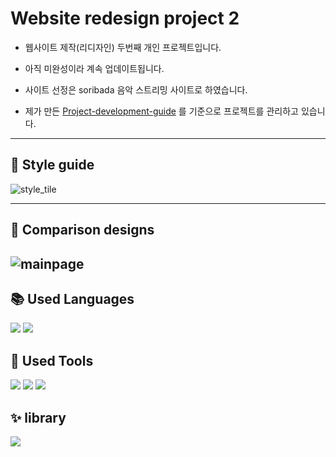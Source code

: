 # Website redesign project 2


+ 웹사이트 제작(리디자인) 두번째 개인 프로젝트입니다. 

+ 아직 미완성이라 계속 업데이트됩니다.

+ 사이트 선정은 soribada 음악 스트리밍 사이트로 하였습니다.

+ 제가 만든 [Project-development-guide](https://github.com/Yeonji-Noob/markup-guide) 를 기준으로 프로젝트를 관리하고 있습니다.

---


## 🍰 Style guide
![style_tile](https://user-images.githubusercontent.com/121682565/228720489-a036a368-936f-4f71-bd62-1cbd79c639c5.png)

---
## 🍡 Comparison designs
![mainpage](https://user-images.githubusercontent.com/121682565/228723579-832eaf9c-97cb-4ebf-9a46-002a74df6420.png)
---

## 📚 Used Languages
<p>
<img src="https://img.shields.io/badge/SCSS-CC6699?style=for-the-badge&logo=SASS&logoColor=white"/>
<img src="https://img.shields.io/badge/Typescript-3178C6?style=for-the-badge&logo=typescript&logoColor=white"/>
</p>


## 🧰 Used Tools
<p>
<img src="https://img.shields.io/badge/VScode-007ACC?style=for-the-badge&logo=visualstudiocode&logoColor=white"/>
<img src="https://img.shields.io/badge/Figma-F24E1E?style=for-the-badge&logo=figma&logoColor=white"/>
<img src="https://img.shields.io/badge/canva-00C4CC?style=for-the-badge&logo=canva&logoColor=white"/>
</p>


## ✨ library
<p>
<img src="https://img.shields.io/badge/react-61DAFB?style=for-the-badge&logo=react&logoColor=white"/>
</p>
